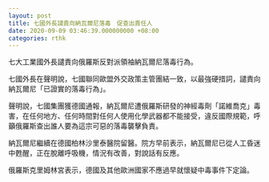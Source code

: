 ```yaml
---
layout: post
title: 七國外長譴責向納瓦爾尼落毒　促查出責任人
date: 2020-09-09 03:46:39.000000000 +08:00
categories: rthk
---
```


七大工業國外長譴責向俄羅斯反對派領袖納瓦爾尼落毒行為。

七國外長在聲明說，七國聯同歐盟外交政策主管團結一致，以最強硬措詞，譴責向納瓦爾尼「已證實的落毒行為」。

聲明說，七國集團獲德國通報，納瓦爾尼遭俄羅斯研發的神經毒劑「諾維喬克」毒害，在任何地方、任何時間對任何人使用化學武器都不能接受，違反國際規範，呼籲俄羅斯查出誰人要為這宗可惡的落毒襲擊負責。

納瓦爾尼繼續在德國柏林沙里泰醫院留醫。院方早前表示，納瓦爾尼已從人工昏迷中甦醒，正在脫離呼吸機，情況有改善，對說話有反應。

俄羅斯克里姆林宮表示，德國及其他歐洲國家不應過早就懷疑中毒事件下定論。
